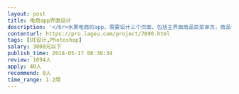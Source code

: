 ```yaml
---                
layout: post       
title: 电商app界面设计           
description: '</br>水果电商的app，需要设计三个页面，包括主界面商品菜菜单页，商品详情页，商品排行榜，设计要求倾向当前流行的设计风格，符合年轻一代的消费群众，懂交互设计的更好。</br>'     
contenturl: https://pro.lagou.com/project/7890.html      
tags: [UI设计,Photoshop]            
salary: 3000元以下          
publish_time: 2018-05-17 08:38:34         
review: 1694人                   
apply: 40人                   
recommend: 0人                   
time_range: 1-2周              
---                 
```


